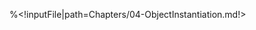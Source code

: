 <!inputFile|path=Chapters/01-theLanguage2.md!>
<!inputFile|path=Chapters/02-AST.md!>
<!inputFile|path=Chapters/03-Visitors.md!>
<!inputFile|path=Chapters/03-ASTVisitors.md!>

%<!inputFile|path=Chapters/04-ObjectInstantiation.md!>

<!inputFile|path=Chapters/05-EvaluatorStructure.md!>
<!inputFile|path=Chapters/06-SelfSuper.md!>
<!inputFile|path=Chapters/06-VariablesAndScopes.md!>
<!inputFile|path=Chapters/07-EvaluatorMessageAndArg.md!>
<!inputFile|path=Chapters/08-EvaluatorMessageLookup.md!>
<!inputFile|path=Chapters/09-EvaluatorPrimitives.md!>
<!inputFile|path=Chapters/10-EvaluatorBlock.md!>